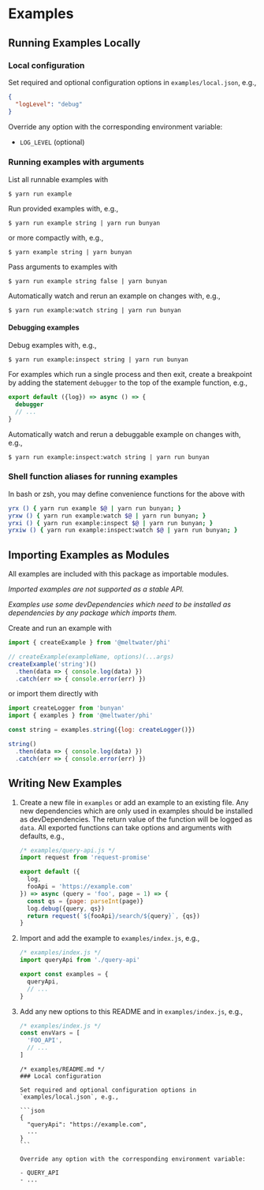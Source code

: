 # Examples

## Running Examples Locally

### Local configuration

Set required and optional configuration options in `examples/local.json`, e.g.,

```json
{
  "logLevel": "debug"
}
```

Override any option with the corresponding environment variable:

- `LOG_LEVEL` (optional)

### Running examples with arguments

List all runnable examples with

```
$ yarn run example
```

Run provided examples with, e.g.,

```
$ yarn run example string | yarn run bunyan
```

or more compactly with, e.g.,

```
$ yarn example string | yarn bunyan
```

Pass arguments to examples with

```
$ yarn run example string false | yarn bunyan
```

Automatically watch and rerun an example on changes with, e.g.,

```
$ yarn run example:watch string | yarn run bunyan
```

#### Debugging examples

Debug examples with, e.g.,

```
$ yarn run example:inspect string | yarn run bunyan
```

For examples which run a single process and then exit,
create a breakpoint by adding the statement `debugger`
to the top of the example function, e.g.,

```js
export default ({log}) => async () => {
  debugger
  // ...
}
```

Automatically watch and rerun a debuggable example on changes with, e.g.,

```
$ yarn run example:inspect:watch string | yarn run bunyan
```

### Shell function aliases for running examples

In bash or zsh, you may define convenience functions for the above with

```bash
yrx () { yarn run example $@ | yarn run bunyan; }
yrxw () { yarn run example:watch $@ | yarn run bunyan; }
yrxi () { yarn run example:inspect $@ | yarn run bunyan; }
yrxiw () { yarn run example:inspect:watch $@ | yarn run bunyan; }
```

## Importing Examples as Modules

All examples are included with this package as importable modules.

_Imported examples are not supported as a stable API._

_Examples use some devDependencies
which need to be installed as dependencies
by any package which imports them._

Create and run an example with

```js
import { createExample } from '@meltwater/phi'

// createExample(exampleName, options)(...args)
createExample('string')()
  .then(data => { console.log(data) })
  .catch(err => { console.error(err) })
```

or import them directly with

```js
import createLogger from 'bunyan'
import { examples } from '@meltwater/phi'

const string = examples.string({log: createLogger()})

string()
  .then(data => { console.log(data) })
  .catch(err => { console.error(err) })
```

## Writing New Examples

1. Create a new file in `examples` or add an example to an existing file.
   Any new dependencies which are only used
   in examples should be installed as devDependencies.
   The return value of the function will be logged as `data`.
   All exported functions can take options and arguments with defaults, e.g.,

   ```js
   /* examples/query-api.js */
   import request from 'request-promise'

   export default ({
     log,
     fooApi = 'https://example.com'
   }) => async (query = 'foo', page = 1) => {
     const qs = {page: parseInt(page)}
     log.debug({query, qs})
     return request(`${fooApi}/search/${query}`, {qs})
   }
   ```

2. Import and add the example to `examples/index.js`, e.g.,

   ```js
   /* examples/index.js */
   import queryApi from './query-api'

   export const examples = {
     queryApi,
     // ...
   }
   ```

3. Add any new options to this README and in `examples/index.js`, e.g.,

   ```js
   /* examples/index.js */
   const envVars = [
     'FOO_API',
     // ...
   ]
   ```

   ````
   /* examples/README.md */
   ### Local configuration

   Set required and optional configuration options in `examples/local.json`, e.g.,

   ```json
   {
     "queryApi": "https://example.com",
     ...
   }
   ```

   Override any option with the corresponding environment variable:

   - QUERY_API
   - ...
   ````
